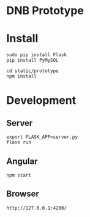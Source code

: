 # DNB Prototype

# Install

```
sudo pip install Flask
pip install PyMySQL
```

```
cd static/prototype
npm install
```

# Development

## Server

```
export FLASK_APP=server.py
flask run
```

## Angular

```
npm start
```

## Browser
```
http://127.0.0.1:4200/
```